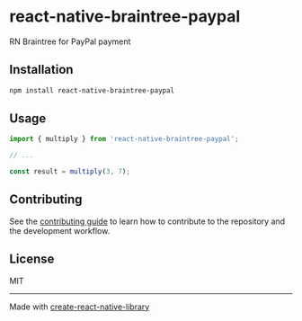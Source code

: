 # react-native-braintree-paypal

RN Braintree for PayPal payment

## Installation

```sh
npm install react-native-braintree-paypal
```

## Usage


```js
import { multiply } from 'react-native-braintree-paypal';

// ...

const result = multiply(3, 7);
```


## Contributing

See the [contributing guide](CONTRIBUTING.md) to learn how to contribute to the repository and the development workflow.

## License

MIT

---

Made with [create-react-native-library](https://github.com/callstack/react-native-builder-bob)
